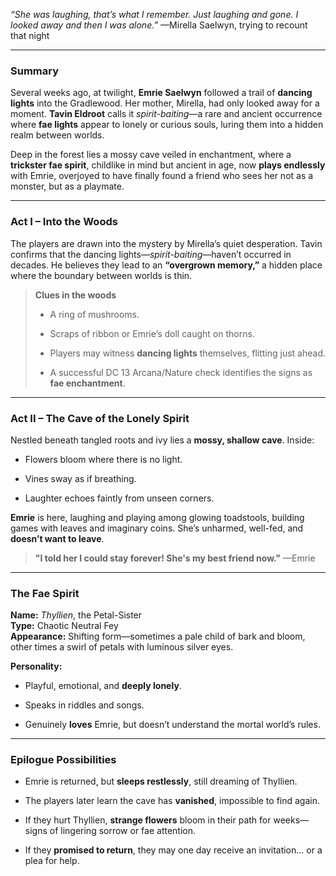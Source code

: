 
_“She was laughing, that’s what I remember. Just laughing and gone. I looked away and then I was alone.”_
—Mirella Saelwyn, trying to recount that night

---

### Summary

Several weeks ago, at twilight, **Emrie Saelwyn** followed a trail of **dancing lights** into the Gradlewood. Her mother, Mirella, had only looked away for a moment. **Tavin Eldroot** calls it _spirit-baiting_—a rare and ancient occurrence where **fae lights** appear to lonely or curious souls, luring them into a hidden realm between worlds.

Deep in the forest lies a mossy cave veiled in enchantment, where a **trickster fae spirit**, childlike in mind but ancient in age, now **plays endlessly** with Emrie, overjoyed to have finally found a friend who sees her not as a monster, but as a playmate.

---
### Act I – Into the Woods

The players are drawn into the mystery by Mirella’s quiet desperation. Tavin confirms that the dancing lights—_spirit-baiting_—haven’t occurred in decades. He believes they lead to an **“overgrown memory,”** a hidden place where the boundary between worlds is thin.

> **Clues in the woods**
> 
> - A ring of mushrooms.
>     
> - Scraps of ribbon or Emrie’s doll caught on thorns.
>     
> - Players may witness **dancing lights** themselves, flitting just ahead.
>     
> - A successful DC 13 Arcana/Nature check identifies the signs as **fae enchantment**.


---
### Act II – The Cave of the Lonely Spirit

Nestled beneath tangled roots and ivy lies a **mossy, shallow cave**. Inside:

- Flowers bloom where there is no light.
    
- Vines sway as if breathing.
    
- Laughter echoes faintly from unseen corners.
    

**Emrie** is here, laughing and playing among glowing toadstools, building games with leaves and imaginary coins. She’s unharmed, well-fed, and **doesn’t want to leave**.

> **"I told her I could stay forever! She's my best friend now."** —Emrie

---
### The Fae Spirit

**Name:** _Thyllien_, the Petal-Sister  
**Type:** Chaotic Neutral Fey  
**Appearance:** Shifting form—sometimes a pale child of bark and bloom, other times a swirl of petals with luminous silver eyes.

**Personality:**

- Playful, emotional, and **deeply lonely**.
    
- Speaks in riddles and songs.
    
- Genuinely **loves** Emrie, but doesn’t understand the mortal world’s rules.

---

### Epilogue Possibilities

- Emrie is returned, but **sleeps restlessly**, still dreaming of Thyllien.
    
- The players later learn the cave has **vanished**, impossible to find again.
    
- If they hurt Thyllien, **strange flowers** bloom in their path for weeks—signs of lingering sorrow or fae attention.
    
- If they **promised to return**, they may one day receive an invitation… or a plea for help.
